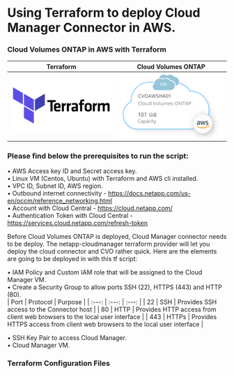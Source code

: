 # Using Terraform to deploy Cloud Manager Connector in AWS. 

### Cloud Volumes ONTAP in AWS with Terraform <br />

Terraform             |  Cloud Volumes ONTAP
:-------------------------:|:-------------------------:
![](https://github.com/jorgeedugona/CVOTerraForm/blob/main/images/terraform-icon.png)  |  ![](https://github.com/jorgeedugona/CVOTerraForm/blob/main/images/CVOAWS-icon.PNG)

### Please find below the prerequisites to run the script: 

• AWS Access key ID and Secret access key.   
• Linux VM (Centos, Ubuntu) with Terraform and AWS cli installed.  
• VPC ID, Subnet ID, AWS region.  
• Outbound internet connectivity - https://docs.netapp.com/us-en/occm/reference_networking.html   
• Account with Cloud Central - https://cloud.netapp.com/  
• Authentication Token with Cloud Central - https://services.cloud.netapp.com/refresh-token  

Before Cloud Volumes ONTAP is deployed, Cloud Manager connector needs to be deploy. The netapp-cloudmanager terraform provider will let you deploy the cloud connector and CVO rather quick. Here are the elements are going to be deployed in with this tf script:  

• IAM Policy and Custom IAM role that will be assigned to the Cloud Manager VM.  
• Create a Security Group to allow ports SSH (22), HTTPS (443) and HTTP (80).  
| Port  | Protocol | Purpose |
| :---: | :---: | :---: |
|  22   | SSH   | Provides SSH access to the Connector host |
|  80   | HTTP  | Provides HTTP access from client web browsers to the local user interface |
|  443  | HTTPs | Provides HTTPS access from client web browsers to the local user interface |  

• SSH Key Pair to access Cloud Manager.  
• Cloud Manager VM.  

### Terraform Configuration Files





